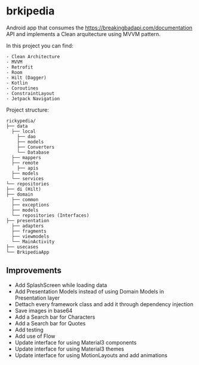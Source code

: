 # brkipedia

Android app that consumes the https://breakingbadapi.com/documentation API and implements a Clean arquitecture using MVVM pattern.

In this project you can find:

    - Clean Architecture  
    - MVVM  
    - Retrofit  
    - Room  
    - Hilt (Dagger)   
    - Kotlin
    - Coroutines
    - ConstraintLayout
    - Jetpack Navigation

Project structure:

	rickypedia/
	├── data
	  ├── local
	    ├── dao
	    ├── models
	    ├── Converters
	    └── Database
	  ├── mappers
	  ├── remote
	    ├── apis
      ├── models
      └── services
    └── repositories
	├── di (Hilt)
	├── domain
	  ├── common
	  ├── exceptions
	  ├── models
	  └── repositories (Interfaces)
	├── presentation
	  ├── adapters
	  ├── fragments
	  ├── viewmodels
	  └── MainActivity
	├── usecases
	└── BrkipediaApp
	
## Improvements

 - Add SplashScreen while loading data
 - Add Presentation Models instead of using Domain Models in Presentation layer
 - Dettach every framework class and add it through dependency injection
 - Save images in base64 
 - Add a Search bar for Characters
 - Add a Search bar for Quotes
 - Add testing
 - Add use of Flow
 - Update interface for using Material3 components 
 - Update interface for using Material3 themes
 - Update interface for using MotionLayouts and add animations

